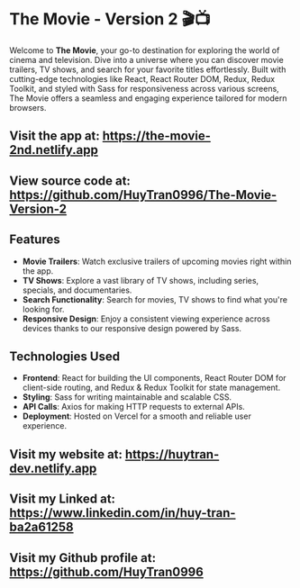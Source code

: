 # The Movie - Version 2 🎬📺

Welcome to **The Movie**, your go-to destination for exploring the world of cinema and television. Dive into a universe where you can discover movie trailers, TV shows, and search for your favorite titles effortlessly. Built with cutting-edge technologies like React, React Router DOM, Redux, Redux Toolkit, and styled with Sass for responsiveness across various screens, The Movie offers a seamless and engaging experience tailored for modern browsers.

## Visit the app at: https://the-movie-2nd.netlify.app

## View source code at: https://github.com/HuyTran0996/The-Movie-Version-2

## Features

- **Movie Trailers**: Watch exclusive trailers of upcoming movies right within the app.
- **TV Shows**: Explore a vast library of TV shows, including series, specials, and documentaries.
- **Search Functionality**: Search for movies, TV shows to find what you're looking for.
- **Responsive Design**: Enjoy a consistent viewing experience across devices thanks to our responsive design powered by Sass.

## Technologies Used

- **Frontend**: React for building the UI components, React Router DOM for client-side routing, and Redux & Redux Toolkit for state management.
- **Styling**: Sass for writing maintainable and scalable CSS.
- **API Calls**: Axios for making HTTP requests to external APIs.
- **Deployment**: Hosted on Vercel for a smooth and reliable user experience.

## Visit my website at: https://huytran-dev.netlify.app

## Visit my Linked at: https://www.linkedin.com/in/huy-tran-ba2a61258

## Visit my Github profile at: https://github.com/HuyTran0996
